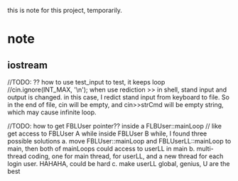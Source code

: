 this is note for this project, temporarily.
# note

## iostream
//TODO: ?? how to use test_input to test, it keeps loop
//cin.ignore(INT_MAX, '\n');
when use rediction >> in shell, stand input and output is changed.
in this case, I redict stand input from keyboard to file. So in the end of file, cin will be empty, and cin>>strCmd will be empty string, which may cause infinite loop.

//TODO: how to get FBLUser pointer?? inside a FLBUser::mainLoop
// like get access to FBLUser A while inside FBLUser B
while, I found three possible solutions
a. move FBLUser::mainLoop and FBLUserLL::mainLoop to main, then both of mainLoops could access to userLL in main
b. multi-thread coding, one for main thread, for userLL, and a new thread for each login user. HAHAHA, could be hard
c. make userLL global, genius, U are the best
